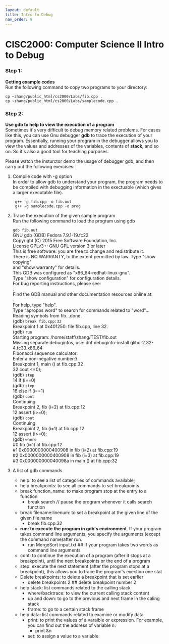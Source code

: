 ```yaml
---
layout: default
title: Intro to Debug
nav_order: 9
---
```


# CISC2000: Computer Science II Intro to Debug
  
### Step 1:  
**Getting example codes**  
Run the following command to copy two programs to your directory:  

    cp ~zhang/public_html/cs2000/Labs/fib.cpp .
    cp ~zhang/public_html/cs2000/Labs/samplecode.cpp .
  
  
### Step 2:  
**Use gdb to help to view the execution of a program**  
Sometimes it's very difficult to debug memory related problems. For cases like this, you can use Gnu debugger **gdb** to trace the execution of your program. Essentially, running your program in the debugger allows you to view the values and addresses of the variables, contents of **stack**, and so on. So it's also a good tool for teaching purposes.  
  
Please watch the insturctor demo the usage of debugger gdb, and then carry out the following exercises:  
  
1. Compile code with -g option  
    In order to allow gdb to understand your program, the program needs to be compiled with debugging information in the exectuable (which gives a larger executable file).  
  
        g++ -g fib.cpp -o fib.out  
        g++ -g samplecode.cpp -o prog
2. Trace the execution of the given sample program  
    Run the following command to load the program using gdb  
    
    `gdb fib.out`  
    GNU gdb (GDB) Fedora 7.9.1-19.fc22  
    Copyright (C) 2015 Free Software Foundation, Inc.  
    License GPLv3+: GNU GPL version 3 or later  
    This is free software: you are free to change and redistribute it.  
    There is NO WARRANTY, to the extent permitted by law. Type "show copying"  
    and "show warranty" for details.  
    This GDB was configured as "x86_64-redhat-linux-gnu".  
    Type "show configuration" for configuration details.  
    For bug reporting instructions, please see:  
    .  
    Find the GDB manual and other documentation resources online at:  
    .  
    For help, type "help".  
    Type "apropos word" to search for commands related to "word"...  
    Reading symbols from fib...done.  
    (gdb) `break fib.cpp:32`  
    Breakpoint 1 at 0x401250: file fib.cpp, line 32.  
    (gdb) `run`  
    Starting program: /home/staff/zhang/TEST/fib.out  
    Missing separate debuginfos, use: dnf debuginfo-install glibc-2.32-4.fc33.x86_64  
    Fibonacci sequence calculator:  
    Enter a non-negative number:`3`  
    Breakpoint 1, main () at fib.cpp:32  
    32 cout <=0);  
    (gdb) `step`  
    14 if (i==0)  
    (gdb) `step`  
    16 else if (i==1)  
    (gdb) `cont`  
    Continuing.  
    Breakpoint 2, fib (i=2) at fib.cpp:12  
    12 assert (i>=0);  
    (gdb) `cont`  
    Continuing.  
    Breakpoint 2, fib (i=1) at fib.cpp:12  
    12 assert (i>=0);  
    (gdb) `where`  
    #0 fib (i=1) at fib.cpp:12  
    #1 0x0000000000400908 in fib (i=2) at fib.cpp:19  
    #2 0x0000000000400908 in fib (i=3) at fib.cpp:19  
    #3 0x000000000040098a in main () at fib.cpp:32  
3. A list of gdb commands  
    * help: to see a list of categories of commands available;
    * help breakpoints: to see all commands to set breakpoints
    * break function_name: to make program stop at the entry to a function
      * break search // pause the program whenever it calls search function
    * break filename:linenum: to set a breakpoint at the given line of the given file name
      *  break fib.cpp:32
    * **run: to execute the program in gdb's environment**. If your program takes command line arguments, you specify the arguments (except the command name)after run.
      * run MergeSort input.txt ## If your program takes two words as command line arguments
    * cont: to continue the execution of a program (after it stops at a breakpoint), until the next breakpoints or the end of a program
    * step: execute the next statement (after the program stops at a breakpoint), this allows you to trace the program's exection one stat
    * Delete breakpoints: to delete a breakpoint that is set earlier
      * delete breakpoints 2 ## delete breakpoint number 2
    * help stack: list commands related to the calling stack
      * where/backtrace: to view the current calling stack content
      * up and down: to go to the previous and next frame in the caling stack
      * frame: to go to a certain stack frame
    * help data: list commands related to examine or modify data
      * print: to print the values of a varaible or expression.
      For example, you can find out the address of variable n:
          * print &n
      * set: to assign a value to a variable
